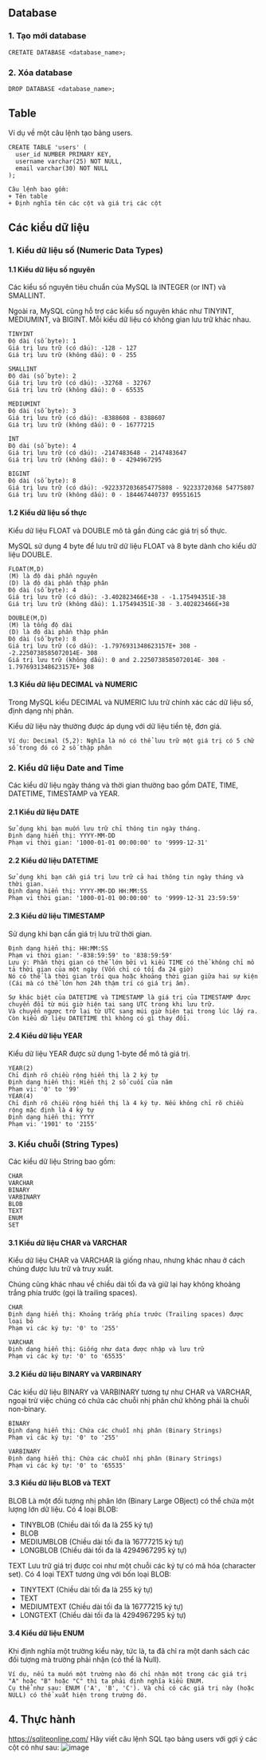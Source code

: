 ## Database
### 1. Tạo mới database
```
CRETATE DATABASE <database_name>;
```
### 2. Xóa database
```
DROP DATABASE <database_name>;
```

## Table
Ví dụ về một câu lệnh tạo bảng users.
```
CREATE TABLE 'users' ( 
  user_id NUMBER PRIMARY KEY,
  username varchar(25) NOT NULL,
  email varchar(30) NOT NULL
);
```
```
Câu lệnh bao gồm:
+ Tên table
+ Định nghĩa tên các cột và giá trị các cột
```

## Các kiểu dữ liệu
### 1. Kiểu dữ liệu số (Numeric Data Types)
#### 1.1 Kiểu dữ liệu số nguyên
Các kiểu số nguyên tiêu chuẩn của MySQL là INTEGER (or INT) và SMALLINT.

Ngoài ra, MySQL cũng hỗ trợ các kiểu số nguyên khác như TINYINT, MEDIUMINT, và BIGINT. Mỗi kiểu dữ liệu có không gian lưu trữ khác nhau.
```
TINYINT
Độ dài (số byte): 1
Giá trị lưu trữ (có dấu): -128 - 127
Giá trị lưu trữ (không dấu): 0 - 255
```
```
SMALLINT
Độ dài (số byte): 2
Giá trị lưu trữ (có dấu): -32768 - 32767
Giá trị lưu trữ (không dấu): 0 - 65535
```
```
MEDIUMINT
Độ dài (số byte): 3
Giá trị lưu trữ (có dấu): -8388608 - 8388607
Giá trị lưu trữ (không dấu): 0 - 16777215
```
```
INT
Độ dài (số byte): 4
Giá trị lưu trữ (có dấu): -2147483648 - 2147483647
Giá trị lưu trữ (không dấu): 0 - 4294967295
```
```
BIGINT
Độ dài (số byte): 8
Giá trị lưu trữ (có dấu): -9223372036854775808 - 92233720368 54775807
Giá trị lưu trữ (không dấu): 0 - 184467440737 09551615
```
#### 1.2 Kiểu dữ liệu số thực
Kiểu dữ liệu FLOAT và DOUBLE mô tả gần đúng các giá trị số thực.

MySQL sử dụng 4 byte để lưu trữ dữ liệu FLOAT và 8 byte dành cho kiểu dữ liệu DOUBLE.
```
FLOAT(M,D)
(M) là độ dài phần nguyên
(D) là độ dài phần thập phân
Độ dài (số byte): 4
Giá trị lưu trữ (có dấu): -3.402823466E+38 - -1.175494351E-38
Giá trị lưu trữ (không dấu): 1.175494351E-38 - 3.402823466E+38
```
```
DOUBLE(M,D)
(M) là tổng độ dài
(D) là độ dài phần thập phân
Độ dài (số byte): 8
Giá trị lưu trữ (có dấu): -1.7976931348623157E+ 308 - -2.2250738585072014E- 308
Giá trị lưu trữ (không dấu): 0 and 2.2250738585072014E- 308 - 1.7976931348623157E+ 308
```
#### 1.3 Kiểu dữ liệu DECIMAL và NUMERIC
Trong MySQL kiểu DECIMAL và NUMERIC lưu trữ chính xác các dữ liệu số, định dạng nhị phân. 

Kiểu dữ liệu này thường được áp dụng với dữ liệu tiền tệ, đơn giá.
```
Ví dụ: Decimal (5,2): Nghĩa là nó có thể lưu trữ một giá trị có 5 chữ số trong đó có 2 số thập phân
```
### 2. Kiểu dữ liệu Date and Time
Các kiểu dữ liệu ngày tháng và thời gian thường bao gồm DATE, TIME, DATETIME, TIMESTAMP và YEAR.
#### 2.1 Kiểu dữ liệu DATE
```
Sử dụng khi bạn muốn lưu trữ chỉ thông tin ngày tháng.
Định dạng hiển thị: YYYY-MM-DD
Phạm vi thời gian: '1000-01-01 00:00:00' to '9999-12-31'
```
#### 2.2 Kiểu dữ liệu DATETIME
```
Sử dụng khi bạn cần giá trị lưu trữ cả hai thông tin ngày tháng và thời gian.
Định dạng hiển thị: YYYY-MM-DD HH:MM:SS
Phạm vi thời gian: '1000-01-01 00:00:00' to '9999-12-31 23:59:59'
```
#### 2.3 Kiểu dữ liệu TIMESTAMP
Sử dụng khi bạn cần giá trị lưu trữ thời gian.
```
Định dạng hiển thị: HH:MM:SS
Phạm vi thời gian: '-838:59:59' to '838:59:59'
Lưu ý: Phần thời gian có thể lớn bởi vì kiểu TIME có thể không chỉ mô tả thời gian của một ngày (Vốn chỉ có tối đa 24 giờ)
Nó có thể là thời gian trôi qua hoặc khoảng thời gian giữa hai sự kiện (Cái mà có thể lớn hơn 24h thậm trí có giá trị âm).
```

```
Sự khác biệt của DATETIME và TIMESTAMP là giá trị của TIMESTAMP được chuyển đổi từ múi giờ hiện tại sang UTC trong khi lưu trữ.
Và chuyển ngược trở lại từ UTC sang múi giờ hiện tại trong lúc lấy ra. Còn kiểu dữ liệu DATETIME thì không có gì thay đổi.
```

#### 2.4 Kiểu dữ liệu YEAR
Kiểu dữ liệu YEAR được sử dụng 1-byte để mô tả giá trị.
```
YEAR(2)
Chỉ định rõ chiều rộng hiển thị là 2 ký tự
Định dạng hiển thị: Hiển thị 2 số cuối của năm
Phạm vi: '0' to '99'
YEAR(4)
Chỉ định rõ chiều rộng hiển thị là 4 ký tự. Nếu không chỉ rõ chiều rộng mặc định là 4 ký tự
Định dạng hiển thị: YYYY
Phạm vi: '1901' to '2155'
```
### 3. Kiểu chuỗi (String Types)
Các kiểu dữ liệu String bao gồm:
```
CHAR
VARCHAR
BINARY
VARBINARY
BLOB
TEXT
ENUM
SET
```
#### 3.1 Kiểu dữ liệu CHAR và VARCHAR
Kiểu dữ liệu CHAR và VARCHAR là giống nhau, nhưng khác nhau ở cách chúng được lưu trữ và truy xuất. 

Chúng cũng khác nhau về chiều dài tối đa và giữ lại hay không khoảng trắng phía trước (gọi là trailing spaces).
```
CHAR
Định dạng hiển thị: Khoảng trắng phía trước (Trailing spaces) được loại bỏ
Phạm vi các ký tự: '0' to '255'
```
```
VARCHAR
Định dạng hiển thị: Giống như data được nhập và lưu trữ
Phạm vi các ký tự: '0' to '65535'
```
#### 3.2 Kiểu dữ liệu BINARY và VARBINARY
Các kiểu dữ liệu BINARY và VARBINARY tương tự như CHAR và VARCHAR, ngoại trừ việc chúng có chứa các chuỗi nhị phân chứ không phải là chuỗi non-binary.
```
BINARY
Định dạng hiển thị: Chứa các chuỗi nhị phân (Binary Strings)
Phạm vi các ký tự: '0' to '255'
```
```
VARBINARY
Định dạng hiển thị: Chứa các chuỗi nhị phân (Binary Strings)
Phạm vi các ký tự: '0' to '65535'
```
#### 3.3 Kiểu dữ liệu BLOB và TEXT
BLOB
Là một đối tượng nhị phân lớn (Binary Large OBject) có thể chứa một lượng lớn dữ liệu.
 Có 4 loại BLOB:
  - TINYBLOB (Chiều dài tối đa là 255 ký tự)
  - BLOB
  - MEDIUMBLOB (Chiều dài tối đa là 16777215 ký tự)
  - LONGBLOB (Chiều dài tối đa là 4294967295 ký tự)

TEXT
Lưu trữ giá trị được coi như một chuỗi các ký tự có mã hóa (character set). 
Có 4 loại TEXT tương ứng với bốn loại BLOB:
  - TINYTEXT (Chiều dài tối đa là 255 ký tự)
  - TEXT
  - MEDIUMTEXT (Chiều dài tối đa là 16777215 ký tự)
  - LONGTEXT (Chiều dài tối đa là 4294967295 ký tự)

#### 3.4 Kiểu dữ liệu ENUM
Khi định nghĩa một trường kiểu này, tức là, ta đã chỉ ra một danh sách các đối tượng mà trường phải nhận (có thể là Null).
```
Ví dụ, nếu ta muốn một trường nào đó chỉ nhận một trong các giá trị "A" hoặc "B" hoặc "C" thì ta phải định nghĩa kiểu ENUM.
Cụ thể như sau: ENUM ('A', 'B', 'C'). Và chỉ có các giá trị này (hoặc NULL) có thể xuất hiện trong trường đó.
```

## 4. Thực hành
https://sqliteonline.com/
Hãy viết câu lệnh SQL tạo bảng users với gợi ý các cột có như sau:
![image](https://user-images.githubusercontent.com/25264763/208044941-c4fa89c6-f172-4223-9115-ccf9b3e13f40.png)

